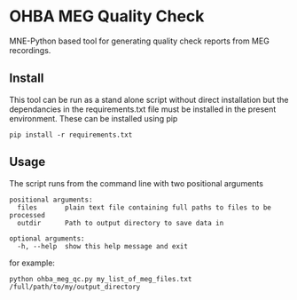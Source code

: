 # OHBA MEG Quality Check

MNE-Python based tool for generating quality check reports from MEG recordings.

## Install

This tool can be run as a stand alone script without direct installation but the dependancies in the requirements.txt file must be installed in the present environment. These can be installed using pip

```
pip install -r requirements.txt
```

## Usage

The script runs from the command line with two positional arguments

```
positional arguments:
  files       plain text file containing full paths to files to be processed
  outdir      Path to output directory to save data in

optional arguments:
  -h, --help  show this help message and exit
```

for example:

```
python ohba_meg_qc.py my_list_of_meg_files.txt /full/path/to/my/output_directory
```
